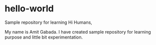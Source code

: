 # hello-world
Sample repository for learning 
Hi Humans,

My name is Amit Gabada. I have created sample repository for learning purpose and little bit experimentation.
